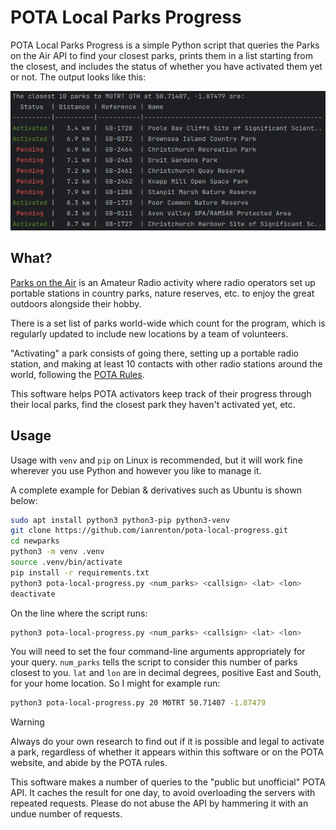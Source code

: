 # POTA Local Parks Progress

POTA Local Parks Progress is a simple Python script that queries the Parks on the Air API to find your closest parks,
prints them in a list starting from the closest, and includes the status of whether you have activated them yet or not.
The output looks like this:

<p align="center">
  <img src="docs/output.png" alt="Screenshot showing the output" />
</p>

## What?

[Parks on the Air](https://parksontheair.com/) is an Amateur Radio activity where radio operators set up portable
stations in country parks, nature reserves, etc. to enjoy the great outdoors alongside their hobby.

There is a set list of parks world-wide which count for the program, which is regularly updated to include new locations
by a team of volunteers.

"Activating" a park consists of going there, setting up a portable radio station, and making at least 10 contacts with
other radio stations around the world, following the [POTA Rules](https://docs.pota.app/docs/rules.html).

This software helps POTA activators keep track of their progress through their local parks, find the closest park they
haven't activated yet, etc.

## Usage

Usage with `venv` and `pip` on Linux is recommended, but it will work fine wherever you use Python and however you like
to manage it.

A complete example for Debian & derivatives such as Ubuntu is shown below:

```bash
sudo apt install python3 python3-pip python3-venv
git clone https://github.com/ianrenton/pota-local-progress.git
cd newparks
python3 -m venv .venv
source .venv/bin/activate
pip install -r requirements.txt
python3 pota-local-progress.py <num_parks> <callsign> <lat> <lon>
deactivate
```

On the line where the script runs:

```bash
python3 pota-local-progress.py <num_parks> <callsign> <lat> <lon>
```

You will need to set the four command-line arguments appropriately for your query. `num_parks` tells the script to
consider this number of parks closest to you. `lat` and `lon` are in decimal degrees, positive East and South, for your
home location. So I might for example run:

```bash
python3 pota-local-progress.py 20 M0TRT 50.71407 -1.87479
```

> [!WARNING]
> Always do your own research to find out if it is possible and legal to activate a park, regardless of whether it appears
> within this software or on the POTA website, and abide by the POTA rules.
>
> This software makes a number of queries to the "public but unofficial" POTA API. It caches the result for one day, to
> avoid overloading the servers with repeated requests. Please do not abuse the API by hammering it with an undue number
> of requests.